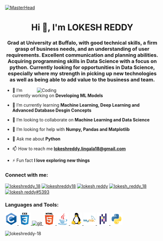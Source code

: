 [![MasterHead](https://mir-s3-cdn-cf.behance.net/project_modules/max_1200/79731568097599.5b50bca477735.jpg)](https://lokeshreddy-18.github.io/)

<h1 align="center">Hi 👋, I'm LOKESH REDDY</h1>
<h3 align="center">Grad at University at Buffalo, with good technical skills, a firm grasp of business needs, and an understanding of user requirements. Excellent communication and planning abilities. Acquiring programming skills in Data Science with a focus on python. Currently looking for opportunities in Data Science, especially where my strength in picking up new technologies as well as being able to add value to the business and team.</h3>
<img align="right" alt="Coding" width="400" src="https://cdn.dribbble.com/users/926537/screenshots/4502924/python-2.gif">


- 🔭 I’m currently working on **Developing ML Models**

- 🌱 I’m currently learning **Machine Learning, Deep Learning and Advanced Database Desgin Concepts**

- 👯 I’m looking to collaborate on **Machine Learning and Data Science**

- 🤝 I’m looking for help with **Numpy, Pandas and Matplotlib**

- 💬 Ask me about **Python**

- 📫 How to reach me **lokeshreddy.lingala18@gmail.com**

- ⚡ Fun fact **I love exploring new things**

<h3 align="left">Connect with me:</h3>
<p align="left">
<a href="https://twitter.com/lokeshreddy_18" target="blank"><img align="center" src="https://raw.githubusercontent.com/rahuldkjain/github-profile-readme-generator/master/src/images/icons/Social/twitter.svg" alt="lokeshreddy_18" height="30" width="40" /></a>
<a href="https://linkedin.com/in/lokeshreddy18" target="blank"><img align="center" src="https://raw.githubusercontent.com/rahuldkjain/github-profile-readme-generator/master/src/images/icons/Social/linked-in-alt.svg" alt="lokeshreddy18" height="30" width="40" /></a>
<a href="https://fb.com/lokesh reddy" target="blank"><img align="center" src="https://raw.githubusercontent.com/rahuldkjain/github-profile-readme-generator/master/src/images/icons/Social/facebook.svg" alt="lokesh reddy" height="30" width="40" /></a>
<a href="https://instagram.com/lokesh_reddy_18" target="blank"><img align="center" src="https://raw.githubusercontent.com/rahuldkjain/github-profile-readme-generator/master/src/images/icons/Social/instagram.svg" alt="lokesh_reddy_18" height="30" width="40" /></a>
<a href="https://discord.gg/lokesh reddy#5393" target="blank"><img align="center" src="https://raw.githubusercontent.com/rahuldkjain/github-profile-readme-generator/master/src/images/icons/Social/discord.svg" alt="lokesh reddy#5393" height="30" width="40" /></a>
</p>

<h3 align="left">Languages and Tools:</h3>
<p align="left"> <a href="https://www.cprogramming.com/" target="_blank" rel="noreferrer"> <img src="https://raw.githubusercontent.com/devicons/devicon/master/icons/c/c-original.svg" alt="c" width="40" height="40"/> </a> <a href="https://www.w3schools.com/css/" target="_blank" rel="noreferrer"> <img src="https://raw.githubusercontent.com/devicons/devicon/master/icons/css3/css3-original-wordmark.svg" alt="css3" width="40" height="40"/> </a> <a href="https://git-scm.com/" target="_blank" rel="noreferrer"> <img src="https://www.vectorlogo.zone/logos/git-scm/git-scm-icon.svg" alt="git" width="40" height="40"/> </a> <a href="https://www.w3.org/html/" target="_blank" rel="noreferrer"> <img src="https://raw.githubusercontent.com/devicons/devicon/master/icons/html5/html5-original-wordmark.svg" alt="html5" width="40" height="40"/> </a> <a href="https://www.java.com" target="_blank" rel="noreferrer"> <img src="https://raw.githubusercontent.com/devicons/devicon/master/icons/java/java-original.svg" alt="java" width="40" height="40"/> </a> <a href="https://www.linux.org/" target="_blank" rel="noreferrer"> <img src="https://raw.githubusercontent.com/devicons/devicon/master/icons/linux/linux-original.svg" alt="linux" width="40" height="40"/> </a> <a href="https://www.mysql.com/" target="_blank" rel="noreferrer"> <img src="https://raw.githubusercontent.com/devicons/devicon/master/icons/mysql/mysql-original-wordmark.svg" alt="mysql" width="40" height="40"/> </a> <a href="https://pandas.pydata.org/" target="_blank" rel="noreferrer"> <img src="https://raw.githubusercontent.com/devicons/devicon/2ae2a900d2f041da66e950e4d48052658d850630/icons/pandas/pandas-original.svg" alt="pandas" width="40" height="40"/> </a> <a href="https://www.python.org" target="_blank" rel="noreferrer"> <img src="https://raw.githubusercontent.com/devicons/devicon/master/icons/python/python-original.svg" alt="python" width="40" height="40"/> </a> </p>


<p><img align="center" src="https://github-readme-streak-stats.herokuapp.com/?user=lokeshreddy-18&" alt="lokeshreddy-18" /></p>
